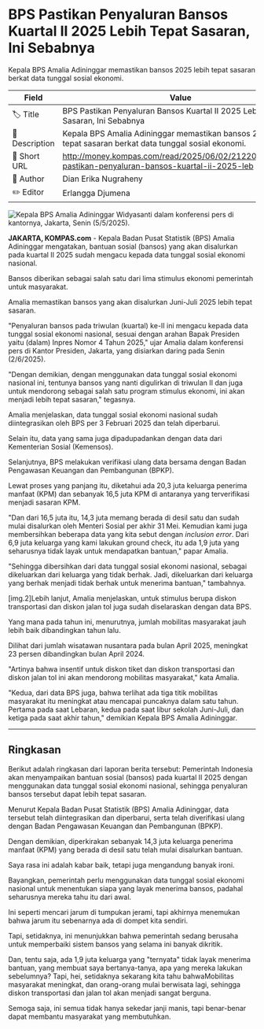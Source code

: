 # BPS Pastikan Penyaluran Bansos Kuartal II 2025 Lebih Tepat Sasaran, Ini Sebabnya

Kepala BPS Amalia Adininggar memastikan bansos 2025 lebih tepat sasaran berkat data tunggal sosial ekonomi.

| Field         | Value                                                       |
|---------------|-------------------------------------------------------------|
| 🏷️ Title       | BPS Pastikan Penyaluran Bansos Kuartal II 2025 Lebih Tepat Sasaran, Ini Sebabnya |
| 📝 Description | Kepala BPS Amalia Adininggar memastikan bansos 2025 lebih tepat sasaran berkat data tunggal sosial ekonomi. |
| 🔗 Short URL   | http://money.kompas.com/read/2025/06/02/212200226/bps-pastikan-penyaluran-bansos-kuartal-ii-2025-leb |
| 👤 Author      | Dian Erika Nugraheny |
| ✏️ Editor      | Erlangga Djumena |

![Kepala BPS Amalia Adininggar Widyasanti dalam konferensi pers di kantornya, Jakarta, Senin (5/5/2025).](https://asset.kompas.com/crops/fzMfkm0fG_6ugEVhkP99uMWpdw0=/0x0:0x0/750x500/data/photo/2025/05/05/6818397c20427.jpeg)

**JAKARTA, KOMPAS.com** - Kepala Badan Pusat Statistik (BPS) Amalia Adininggar mengatakan, bantuan sosial (bansos) yang akan disalurkan pada kuartal II 2025 sudah mengacu kepada data tunggal sosial ekonomi nasional.

Bansos diberikan sebagai salah satu dari lima stimulus ekonomi pemerintah untuk masyarakat.

Amalia memastikan bansos yang akan disalurkan Juni-Juli 2025 lebih tepat sasaran.

\"Penyaluran bansos pada triwulan (kuartal) ke-II ini mengacu kepada data tunggal sosial ekonomi nasional, sesuai dengan arahan Bapak Presiden yaitu (dalam) Inpres Nomor 4 Tahun 2025,\" ujar Amalia dalam konferensi pers di Kantor Presiden, Jakarta, yang disiarkan daring pada Senin (2/6/2025).

\"Dengan demikian, dengan menggunakan data tunggal sosial ekonomi nasional ini, tentunya bansos yang nanti digulirkan di triwulan II dan juga untuk mendorong sebagai salah satu program stimulus ekonomi, ini akan menjadi lebih tepat sasaran,\" tegasnya.

Amalia menjelaskan, data tunggal sosial ekonomi nasional sudah diintegrasikan oleh BPS per 3 Februari 2025 dan telah diperbarui.

Selain itu, data yang sama juga dipadupadankan dengan data dari Kementerian Sosial (Kemensos).

Selanjutnya, BPS melakukan verifikasi ulang data bersama dengan Badan Pengawasan Keuangan dan Pembangunan (BPKP).

Lewat proses yang panjang itu, diketahui ada 20,3 juta keluarga penerima manfaat (KPM) dan sebanyak 16,5 juta KPM di antaranya yang terverifikasi menjadi sasaran KPM.

\"Dan dari 16,5 juta itu, 14,3 juta memang berada di desil satu dan sudah mulai disalurkan oleh Menteri Sosial per akhir 31 Mei. Kemudian kami juga membersihkan beberapa data yang kita sebut dengan *inclusion error*. Dari 6,9 juta keluarga yang kami lakukan ground check, itu ada 1,9 juta yang seharusnya tidak layak untuk mendapatkan bantuan,\" papar Amalia.

\"Sehingga dibersihkan dari data tunggal sosial ekonomi nasional, sebagai dikeluarkan dari keluarga yang tidak berhak. Jadi, dikeluarkan dari keluarga yang berhak menjadi tidak berhak untuk menerima bantuan,\" tambahnya.

\[img.2\]Lebih lanjut, Amalia menjelaskan, untuk stimulus berupa diskon transportasi dan diskon jalan tol juga sudah diselaraskan dengan data BPS.

Yang mana pada tahun ini, menurutnya, jumlah mobilitas masyarakat jauh lebih baik dibandingkan tahun lalu.

Dilihat dari jumlah wisatawan nusantara pada bulan April 2025, meningkat 23 persen dibandingkan bulan April 2024.

\"Artinya bahwa insentif untuk diskon tiket dan diskon transportasi dan diskon jalan tol ini akan mendorong mobilitas masyarakat,\" kata Amalia.

\"Kedua, dari data BPS juga, bahwa terlihat ada tiga titik mobilitas masyarakat itu meningkat atau mencapai puncaknya dalam satu tahun. Pertama pada saat Lebaran, kedua pada saat libur sekolah Juni-Juli, dan ketiga pada saat akhir tahun,\" demikian Kepala BPS Amalia Adininggar.

---
## Ringkasan

Berikut adalah ringkasan dari laporan berita tersebut: Pemerintah Indonesia akan menyampaikan bantuan sosial (bansos) pada kuartal II 2025 dengan menggunakan data tunggal sosial ekonomi nasional, sehingga penyaluran bansos tersebut dapat lebih tepat sasaran.

 Menurut Kepala Badan Pusat Statistik (BPS) Amalia Adininggar, data tersebut telah diintegrasikan dan diperbarui, serta telah diverifikasi ulang dengan Badan Pengawasan Keuangan dan Pembangunan (BPKP).

 Dengan demikian, diperkirakan sebanyak 14,3 juta keluarga penerima manfaat (KPM) yang berada di desil satu telah mulai disalurkan bantuan.



Saya rasa ini adalah kabar baik, tetapi juga mengandung banyak ironi.

 Bayangkan, pemerintah perlu menggunakan data tunggal sosial ekonomi nasional untuk menentukan siapa yang layak menerima bansos, padahal seharusnya mereka tahu itu dari awal.

 Ini seperti mencari jarum di tumpukan jerami, tapi akhirnya menemukan bahwa jarum itu sebenarnya ada di dompet kita sendiri.

 Tapi, setidaknya, ini menunjukkan bahwa pemerintah sedang berusaha untuk memperbaiki sistem bansos yang selama ini banyak dikritik.

 Dan, tentu saja, ada 1,9 juta keluarga yang "ternyata" tidak layak menerima bantuan, yang membuat saya bertanya-tanya, apa yang mereka lakukan sebelumnya? Tapi, hei, setidaknya sekarang kita tahu bahwaMobilitas masyarakat meningkat, dan orang-orang mulai berwisata lagi, sehingga diskon transportasi dan jalan tol akan menjadi sangat berguna.

 Semoga saja, ini semua tidak hanya sekedar janji manis, tapi benar-benar dapat membantu masyarakat yang membutuhkan.
